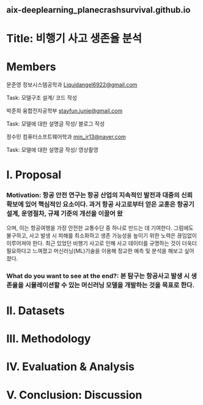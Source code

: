 ## aix-deeplearning_planecrashsurvival.github.io
# Title: 비행기 사고 생존율 분석
# Members
문준영 정보시스템공학과 Liquidangel6922@gmail.com 

Task: 모델구조 설계/ 코드 작성

박준희 융합전자공학부 stayfun.junie@gmail.com

Task: 모델에 대한 설명글 작성/ 블로그 작성 

정수민 컴퓨터소프트웨어학과 min_jr13@naver.com

Task: 모델에 대한 설명글 작성/ 영상촬영

# I. Proposal
### Motivation: 항공 안전 연구는 항공 산업의 지속적인 발전과 대중의 신뢰 확보에 있어 핵심적인 요소이다. 과거 항공 사고로부터 얻은 교훈은 항공기 설계, 운영절차, 규제 기준의 개선을 이끌어 왔
으며, 이는 항공여행을 가장 안전한 교통수단 중 하나로 만드는 데 기여한다. 그럼에도 불구하고, 사고 발생 시 피해를 최소화하고 생존 가능성을 높이기 위한 노력은 끊임없이 이루어져야 한다. 최근 있었던 비행기 사고로 인해 사고 데이터를 규명하는 것이 더욱더 필요하다고 느껴졌고 머신러닝(ML)기술을 이용해 정교한 예측 및 분석을 해보고 싶어졌다.
### What do you want to see at the end?: 본 탐구는 항공사고 발생 시 생존율을 시뮬레이션할 수 있는 머신러닝 모델을 개발하는 것을 목표로 한다.
# II. Datasets
# III. Methodology
# IV. Evaluation & Analysis
# V. Conclusion: Discussion
